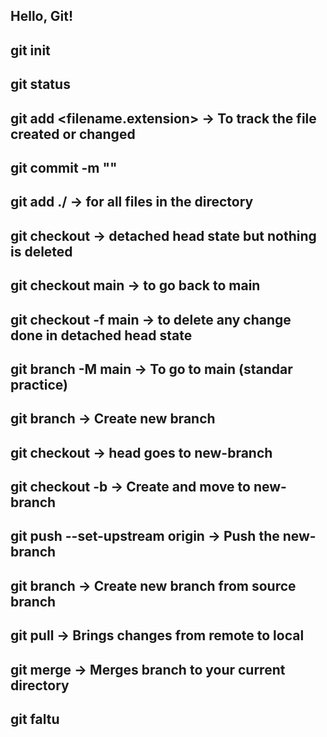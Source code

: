 ## Hello, Git!

## git init
## git status
## git add <filename.extension> -> To track the file created or changed
## git commit -m "<message>"
## git add ./ -> for all files in the directory
## git checkout <hashcode of previous commit> -> detached head state but nothing is deleted
## git checkout main -> to go back to main
## git checkout -f main -> to delete any change done in detached head state
## git branch -M main -> To go to main (standar practice)
## git branch <branch-name> -> Create new branch
## git checkout <branch-name> -> head goes to new-branch
## git checkout -b <branch-name> -> Create and move to new-branch
## git push --set-upstream origin <branch name> -> Push the new-branch
## git branch <new-branch> <source-branch> -> Create new branch from source branch
## git pull -> Brings changes from remote to local
## git merge <branch name> -> Merges branch to your current directory
## git faltu